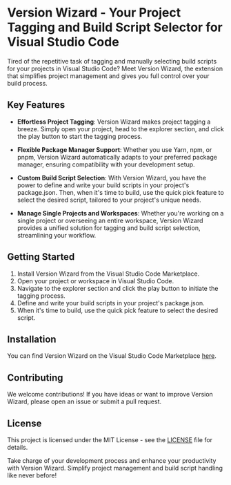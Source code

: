 # Version Wizard - Your Project Tagging and Build Script Selector for Visual Studio Code

Tired of the repetitive task of tagging and manually selecting build scripts for your projects in Visual Studio Code? Meet Version Wizard, the extension that simplifies project management and gives you full control over your build process.

## Key Features

- **Effortless Project Tagging**: Version Wizard makes project tagging a breeze. Simply open your project, head to the explorer section, and click the play button to start the tagging process.

- **Flexible Package Manager Support**: Whether you use Yarn, npm, or pnpm, Version Wizard automatically adapts to your preferred package manager, ensuring compatibility with your development setup.

- **Custom Build Script Selection**: With Version Wizard, you have the power to define and write your build scripts in your project's package.json. Then, when it's time to build, use the quick pick feature to select the desired script, tailored to your project's unique needs.

- **Manage Single Projects and Workspaces**: Whether you're working on a single project or overseeing an entire workspace, Version Wizard provides a unified solution for tagging and build script selection, streamlining your workflow.

## Getting Started

1. Install Version Wizard from the Visual Studio Code Marketplace.
2. Open your project or workspace in Visual Studio Code.
3. Navigate to the explorer section and click the play button to initiate the tagging process.
4. Define and write your build scripts in your project's package.json.
5. When it's time to build, use the quick pick feature to select the desired script.

## Installation

You can find Version Wizard on the Visual Studio Code Marketplace [here](https://marketplace.visualstudio.com/items?itemName=).

## Contributing

We welcome contributions! If you have ideas or want to improve Version Wizard, please open an issue or submit a pull request.

## License

This project is licensed under the MIT License - see the [LICENSE](LICENSE) file for details.

Take charge of your development process and enhance your productivity with Version Wizard. Simplify project management and build script handling like never before!
